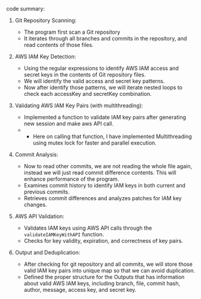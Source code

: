 code summary:

1.  Git Repository Scanning:

    - The program first scan a Git repository
    - It iterates through all branches and commits in the repository, and read contents of those files.

2.  AWS IAM Key Detection:

    - Using the regular expressions to identify AWS IAM access and secret keys in the contents of Git repository files.
    - We will identify the valid access and secret key patterns.
    - Now after identify those patterns, we will iterate nested loops to check each accessKey and secretKey combination.

3.  Validating AWS IAM Key Pairs (with multithreading):


    - Implemented a function to validate IAM key pairs after generating new session and make aws API call.
    - - Here on calling that function, I have implemented Multithreading using mutex lock for faster and parallel execution.

4.  Commit Analysis:

    - Now to read other commits, we are not reading the whole file again, instead we will just read commit difference contents. This will enhance performance of the program.
    - Examines commit history to identify IAM keys in both current and previous commits.
    - Retrieves commit differences and analyzes patches for IAM key changes.

5.  AWS API Validation:

    - Validates IAM keys using AWS API calls through the `validateIAMKeyWithAPI` function.
    - Checks for key validity, expiration, and correctness of key pairs.

6.  Output and Deduplication:
    - After checking for git repository and all commits, we will store those valid IAM key pairs into unique map so that we can avoid duplication.
    - Defined the proper structure for the Outputs that has information about valid AWS IAM keys, including branch, file, commit hash, author, message, access key, and secret key.
